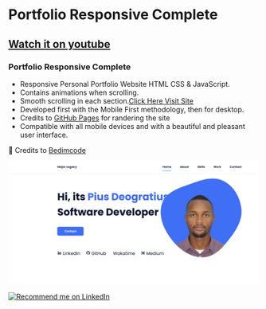 # Portfolio Responsive Complete
## [Watch it on youtube](https://youtu.be/AKNvTxWOdKw)
### Portfolio Responsive Complete 

  - Responsive Personal Portfolio Website HTML CSS & JavaScript.
  - Contains animations when scrolling.
  - Smooth scrolling in each section.[Click Here Visit Site](https://megacy777.github.io/)
  - Developed first with the Mobile First methodology, then for desktop.
  - Credits to [GitHub Pages](https://pages.github.com/) for randering the site
  - Compatible with all mobile devices and with a beautiful and pleasant user interface.

💙 Credits to [Bedimcode](https://github.com/bedimcode/)
<!--/https://positiwise.com/technologies/dot-net-development-- THE PAGE UI FORMAT> -->
![preview img](/preview.png)

<a href="https://www.linkedin.com/in/pius-deogratius/">
  <img
    src="https://img.shields.io/badge/Support-Recommed%2FEndorse%20me%20on%20Linkedin-yellow?style=for-the-badge&logo=linkedin"
    alt="Recommend me on LinkedIn"/ 
</a>
